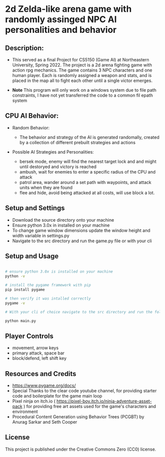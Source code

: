 # 2d Zelda-like arena game with randomly assinged NPC AI personalities and behavior 

## Description: 
- This served as a final Project for CS5150 (Game AI) at Northeastern University, Spring 2022. The project is a 2d arena fighting game with action rpg mechanics. The game contains 3 NPC characters and one human player. Each is randomly assigned a weapon and stats, and is placed in the map all to fight each other until a single victor emerges.

- **Note** This program will only work on a windows system due to file path constraints, I have not yet transferred the code to a common fil epath system

## CPU AI Behavior: 

- Random Behavior: 
    - The behavior and strategy of the AI is generated randomally, created by a collection of different prebuilt strategies and actions 

- Possible AI Strategies and Personalities:
    - bersek mode, enemy will find the nearest target lock and and might until destoryed and victory is reached 
    - ambush, wait for enemies to enter a specific radius of the CPU and attack
    - patrol area, wander around a set path with waypoints, and attack units when they are found
    - flee and hide, avoid being attacked at all costs, will use block a lot.

## Setup and Settings
- Download the source directory onto your machine 
- Ensure python 3.0x in installed on your machine 
- To change game window dimensions update the window height and width variable in settings.py
- Navigate to the src directory and run the game.py file or with your cli


## Setup and Usage

```bash

# ensure python 3.0x is installed on your machine
python -v

# install the pygame framework with pip 
pip install pygame

# then verify it was intalled correctly
pygame -v

# With your cli of choice navigate to the src directory and run the following command to start the game

python main.py 

``` 

## Player Controls

- movement, arrow keys
- primary attack, space bar
- block/defend, left shift key


## Resources and Credits
- https://www.pygame.org/docs/
- Special Thanks to the clear code youtube channel, for providing starter code and boilerplate for the game main loop 
- Pixel ninja on itch.io ( https://pixel-boy.itch.io/ninja-adventure-asset-pack ) for providing free art assets used for the game's characters and environment 
- Procedural Content Generation using Behavior Trees (PCGBT) by 
Anurag Sarkar and Seth Cooper


## License 

This project is published under the Creative Commons Zero (CC0) license.
